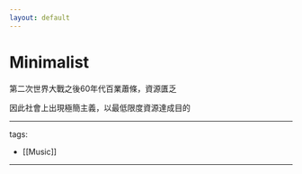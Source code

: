 ```yaml
---
layout: default
---
```

# Minimalist

第二次世界大戰之後60年代百業蕭條，資源匱乏

因此社會上出現極簡主義，以最低限度資源達成目的

---
tags:
  - [[Music]]


---

